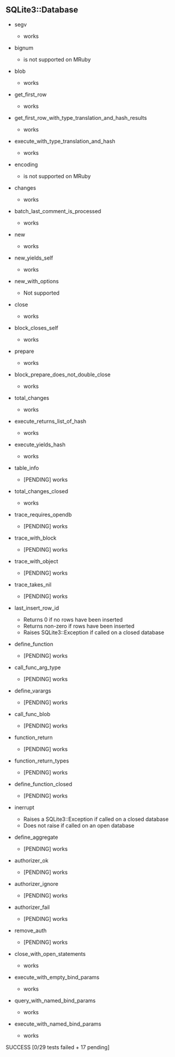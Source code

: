 
SQLite3::Database
-----------------

  - segv
    + works

  - bignum
    + is not supported on MRuby

  - blob
    + works

  - get_first_row
    + works

  - get_first_row_with_type_translation_and_hash_results
    + works

  - execute_with_type_translation_and_hash
    + works

  - encoding
    + is not supported on MRuby

  - changes
    + works

  - batch_last_comment_is_processed
    + works

  - new
    + works

  - new_yields_self
    + works

  - new_with_options
    + Not supported

  - close
    + works

  - block_closes_self
    + works

  - prepare
    + works

  - block_prepare_does_not_double_close
    + works

  - total_changes
    + works

  - execute_returns_list_of_hash
    + works

  - execute_yields_hash
    + works

  - table_info
    + [PENDING] works

  - total_changes_closed
    + works

  - trace_requires_opendb
    + [PENDING] works

  - trace_with_block
    + [PENDING] works

  - trace_with_object
    + [PENDING] works

  - trace_takes_nil
    + [PENDING] works

  - last_insert_row_id
    + Returns 0 if no rows have been inserted
    + Returns non-zero if rows have been inserted
    + Raises SQLite3::Exception if called on a closed database

  - define_function
    + [PENDING] works

  - call_func_arg_type
    + [PENDING] works

  - define_varargs
    + [PENDING] works

  - call_func_blob
    + [PENDING] works

  - function_return
    + [PENDING] works

  - function_return_types
    + [PENDING] works

  - define_function_closed
    + [PENDING] works

  - inerrupt
    + Raises a SQLite3::Exception if called on a closed database
    + Does not raise if called on an open database

  - define_aggregate
    + [PENDING] works

  - authorizer_ok
    + [PENDING] works

  - authorizer_ignore
    + [PENDING] works

  - authorizer_fail
    + [PENDING] works

  - remove_auth
    + [PENDING] works

  - close_with_open_statements
    + works

  - execute_with_empty_bind_params
    + works

  - query_with_named_bind_params
    + works

  - execute_with_named_bind_params
    + works

  SUCCESS [0/29 tests failed + 17 pending]

